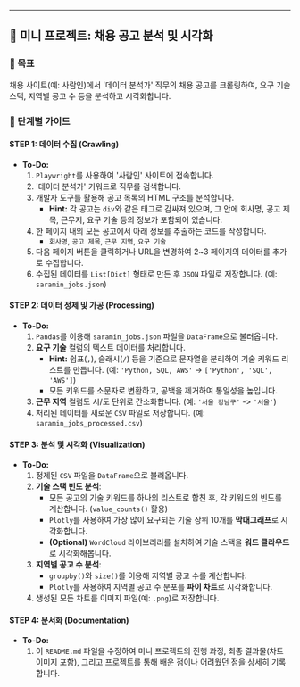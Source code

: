 ---

## 🚀 미니 프로젝트: 채용 공고 분석 및 시각화

### 🎯 목표
채용 사이트(예: 사람인)에서 '데이터 분석가' 직무의 채용 공고를 크롤링하여, 요구 기술 스택, 지역별 공고 수 등을 분석하고 시각화합니다.

### 📝 단계별 가이드

#### STEP 1: 데이터 수집 (Crawling)
- **To-Do:**
    1.  `Playwright`를 사용하여 '사람인' 사이트에 접속합니다.
    2.  '데이터 분석가' 키워드로 직무를 검색합니다.
    3.  개발자 도구를 활용해 공고 목록의 HTML 구조를 분석합니다.
        - **Hint:** 각 공고는 `div`와 같은 태그로 감싸져 있으며, 그 안에 회사명, 공고 제목, 근무지, 요구 기술 등의 정보가 포함되어 있습니다.
    4.  한 페이지 내의 모든 공고에서 아래 정보를 추출하는 코드를 작성합니다.
        - `회사명`, `공고 제목`, `근무 지역`, `요구 기술`
    5.  다음 페이지 버튼을 클릭하거나 URL을 변경하여 2~3 페이지의 데이터를 추가로 수집합니다.
    6.  수집된 데이터를 `List[Dict]` 형태로 만든 후 `JSON` 파일로 저장합니다. (예: `saramin_jobs.json`)

#### STEP 2: 데이터 정제 및 가공 (Processing)
- **To-Do:**
    1.  `Pandas`를 이용해 `saramin_jobs.json` 파일을 `DataFrame`으로 불러옵니다.
    2.  **요구 기술** 컬럼의 텍스트 데이터를 처리합니다.
        - **Hint:** 쉼표(`,`), 슬래시(`/`) 등을 기준으로 문자열을 분리하여 기술 키워드 리스트를 만듭니다. (예: `'Python, SQL, AWS'` -> `['Python', 'SQL', 'AWS']`)
        - 모든 키워드를 소문자로 변환하고, 공백을 제거하여 통일성을 높입니다.
    3.  **근무 지역** 컬럼도 시/도 단위로 간소화합니다. (예: `'서울 강남구'` -> `'서울'`)
    4.  처리된 데이터를 새로운 `CSV` 파일로 저장합니다. (예: `saramin_jobs_processed.csv`)

#### STEP 3: 분석 및 시각화 (Visualization)
- **To-Do:**
    1.  정제된 `CSV` 파일을 `DataFrame`으로 불러옵니다.
    2.  **기술 스택 빈도 분석**:
        - 모든 공고의 기술 키워드를 하나의 리스트로 합친 후, 각 키워드의 빈도를 계산합니다. (`value_counts()` 활용)
        - `Plotly`를 사용하여 가장 많이 요구되는 기술 상위 10개를 **막대그래프**로 시각화합니다.
        - **(Optional)** `WordCloud` 라이브러리를 설치하여 기술 스택을 **워드 클라우드**로 시각화해봅니다.
    3.  **지역별 공고 수 분석**:
        - `groupby()`와 `size()`를 이용해 지역별 공고 수를 계산합니다.
        - `Plotly`를 사용하여 지역별 공고 수 분포를 **파이 차트**로 시각화합니다.
    4.  생성된 모든 차트를 이미지 파일(예: `.png`)로 저장합니다.

#### STEP 4: 문서화 (Documentation)
- **To-Do:**
    1.  이 `README.md` 파일을 수정하여 미니 프로젝트의 진행 과정, 최종 결과물(차트 이미지 포함), 그리고 프로젝트를 통해 배운 점이나 어려웠던 점을 상세히 기록합니다.